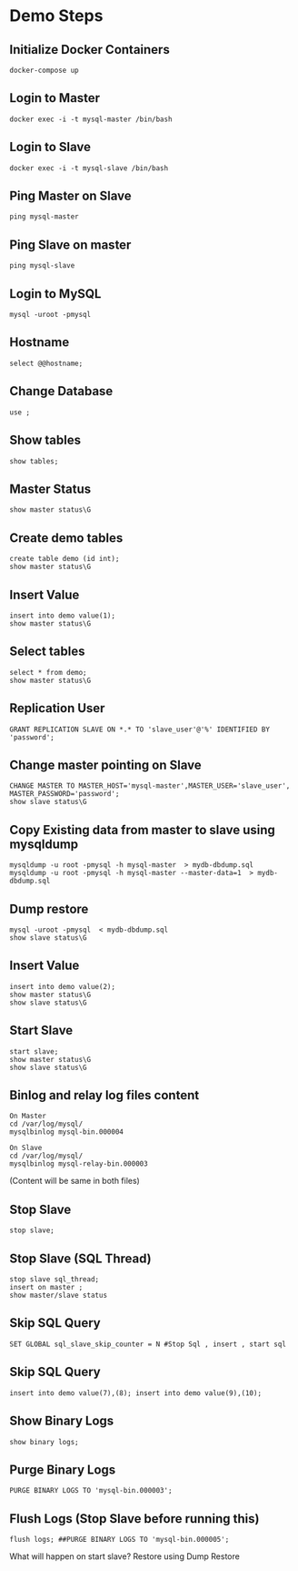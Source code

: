 # Demo Steps

## Initialize Docker Containers
```
docker-compose up
```

## Login to Master
```
docker exec -i -t mysql-master /bin/bash
```

## Login to Slave 
```
docker exec -i -t mysql-slave /bin/bash
```

## Ping Master on Slave
```
ping mysql-master
```

## Ping Slave on master 
```
ping mysql-slave
```

## Login to MySQL
```
mysql -uroot -pmysql 
```

## Hostname 
```
select @@hostname;
```

## Change Database 
```
use ;
```

## Show tables 
```
show tables;
```

## Master Status
```
show master status\G
```

## Create demo tables
```
create table demo (id int);
show master status\G
```

## Insert Value
```
insert into demo value(1);
show master status\G
```

## Select tables
```
select * from demo;
show master status\G
```

## Replication User
```
GRANT REPLICATION SLAVE ON *.* TO 'slave_user'@'%' IDENTIFIED BY 'password';
```

## Change master pointing on Slave
```
CHANGE MASTER TO MASTER_HOST='mysql-master',MASTER_USER='slave_user', MASTER_PASSWORD='password';
show slave status\G
```

## Copy Existing data from master to slave using mysqldump
```
mysqldump -u root -pmysql -h mysql-master  > mydb-dbdump.sql
mysqldump -u root -pmysql -h mysql-master --master-data=1  > mydb-dbdump.sql
```

## Dump restore
```
mysql -uroot -pmysql  < mydb-dbdump.sql
show slave status\G
```

## Insert Value
```
insert into demo value(2); 
show master status\G  
show slave status\G
```

## Start Slave
```
start slave;  
show master status\G  
show slave status\G
```

## Binlog and relay log files content
```
On Master
cd /var/log/mysql/
mysqlbinlog mysql-bin.000004

On Slave
cd /var/log/mysql/
mysqlbinlog mysql-relay-bin.000003
```
(Content will be same in both files) 
	
## Stop Slave
```
stop slave;
```

## Stop Slave (SQL Thread)
```
stop slave sql_thread;
insert on master ; 
show master/slave status
```

## Skip SQL Query
```
SET GLOBAL sql_slave_skip_counter = N #Stop Sql , insert , start sql
```

## Skip SQL Query
```
insert into demo value(7),(8); insert into demo value(9),(10);
```

## Show Binary Logs
```
show binary logs;
```

## Purge Binary Logs
```
PURGE BINARY LOGS TO 'mysql-bin.000003';
```

## Flush Logs (Stop Slave before running this)
```
flush logs; ##PURGE BINARY LOGS TO 'mysql-bin.000005';
```
What will happen on start slave? Restore using Dump Restore

